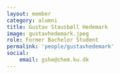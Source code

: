 ```yaml
---
layout: member
category: alumni
title: Gustav Stausbøll Hedemark
image: gustavhedemark.jpeg
role: Former Bachelor Student
permalink: 'people/gustavhedemark'
social:
    email: gshe@chem.ku.dk
---
```

